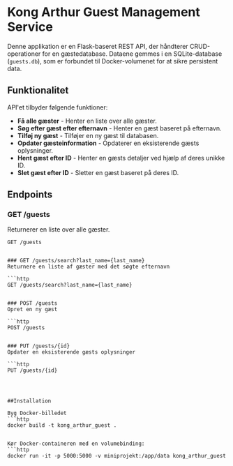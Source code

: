 # Kong Arthur Guest Management Service

Denne applikation er en Flask-baseret REST API, der håndterer CRUD-operationer for en gæstedatabase. Dataene gemmes i en SQLite-database (`guests.db`), som er forbundet til Docker-volumenet for at sikre persistent data.

## Funktionalitet

API'et tilbyder følgende funktioner:

- **Få alle gæster** - Henter en liste over alle gæster.
- **Søg efter gæst efter efternavn** - Henter en gæst baseret på efternavn.
- **Tilføj ny gæst** - Tilføjer en ny gæst til databasen.
- **Opdater gæsteinformation** - Opdaterer en eksisterende gæsts oplysninger.
- **Hent gæst efter ID** - Henter en gæsts detaljer ved hjælp af deres unikke ID.
- **Slet gæst efter ID** - Sletter en gæst baseret på deres ID.

## Endpoints

### GET /guests
Returnerer en liste over alle gæster.

```http
GET /guests


### GET /guests/search?last_name={last_name}
Returnere en liste af gæster med det søgte efternavn

```http
GET /guests/search?last_name={last_name}


### POST /guests
Opret en ny gæst

```http
POST /guests


### PUT /guests/{id}
Opdater en eksisterende gæsts oplysninger

```http
PUT /guests/{id}




##Installation

Byg Docker-billedet
```http
docker build -t kong_arthur_guest .


Kør Docker-containeren med en volumebinding:
```http
docker run -it -p 5000:5000 -v miniprojekt:/app/data kong_arthur_guest





